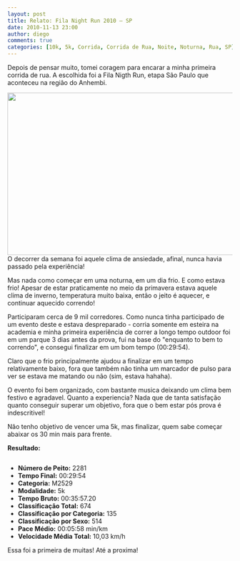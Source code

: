```yaml
---
layout: post
title: Relato: Fila Night Run 2010 – SP
date: 2010-11-13 23:00
author: diego
comments: true
categories: [10k, 5k, Corrida, Corrida de Rua, Noite, Noturna, Rua, SP]
---
```

Depois de pensar muito, tomei coragem para encarar a minha primeira corrida de rua. A escolhida foi a Fila Nigth Run, etapa São Paulo que aconteceu na região do Anhembi.
<div class="moldura"><a class="lightbox" href="http://lh6.ggpht.com/_v2d3SMfHp7o/TN83ZAnKMmI/AAAAAAAACWM/JBwCo5Ffxfg/s912/DSC_0044.JPG"><img class="imgTitulo" src="http://lh6.ggpht.com/_v2d3SMfHp7o/TN83ZAnKMmI/AAAAAAAACWM/JBwCo5Ffxfg/s912/DSC_0044.JPG" alt="" width="547" height="364" /></a></div>
O decorrer da semana foi aquele clima de ansiedade, afinal, nunca havia passado pela experiência!

Mas nada como começar em uma noturna, em um dia frio. E como estava frio! Apesar de estar praticamente no meio da primavera estava aquele clima de inverno, temperatura muito baixa, então o jeito é aquecer, e continuar aquecido correndo!

Participaram cerca de 9 mil corredores. Como nunca tinha participado de um evento deste e estava despreparado - corria somente em esteira na academia e minha primeira experiência de correr a longo tempo outdoor foi em um parque 3 dias antes da prova, fui na base do "enquanto to bem to correndo", e consegui finalizar em um bom tempo (00:29:54).

Claro que o frio principalmente ajudou a finalizar em um tempo relativamente baixo, fora que também não tinha um marcador de pulso para ver se estava me matando ou não (sim, estava hahaha).

O evento foi bem organizado, com bastante musica deixando um clima bem festivo e agradavel. Quanto a experiencia? Nada que de tanta satisfação quanto conseguir superar um objetivo, fora que o bem estar pós prova é indescritivel!

Não tenho objetivo de vencer uma 5k, mas finalizar, quem sabe começar abaixar os 30 min mais para frente.

<strong>Resultado:</strong>
<div class="moldura"><a class="lightbox cboxElement" href="http://www.diegoronan.com.br/diegoronan/wp-content/uploads/2010/12/DSC_0083_big.gif"><img src="http://www.diegoronan.com.br/diegoronan/wp-content/uploads/2010/12/DSC_0083.gif" alt="" /></a></div>
<ul>
	<li><strong>Número de Peito:</strong> 2281</li>
	<li><strong>Tempo Final:</strong> 00:29:54</li>
	<li><strong>Categoria:</strong> M2529</li>
	<li><strong>Modalidade:</strong> 5k</li>
	<li><strong>Tempo Bruto:</strong> 00:35:57.20</li>
	<li><strong>Classificação Total:</strong> 674</li>
	<li><strong>Classificação por Categoria:</strong> 135</li>
	<li><strong>Classificação por Sexo:</strong> 514</li>
	<li><strong>Pace Médio:</strong> 00:05:58 min/km</li>
	<li><strong>Velocidade Média Total:</strong> 10,03 km/h</li>
</ul>
Essa foi a primeira de muitas! Até a proxima!
